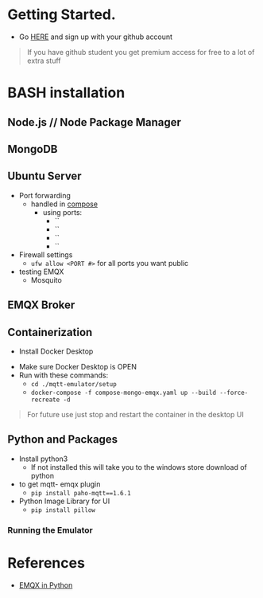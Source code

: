# Getting Started.
- Go [HERE](https://www.docker.com/products/personal/) and sign up with your github account
> If you have github student you get premium access for free to a lot of extra stuff

# BASH installation

## Node.js // Node Package Manager

## MongoDB

## Ubuntu Server
- Port forwarding
	- handled in [compose](compose-mongo-emqx.yaml)
		- using ports:
			- ``
			- ``
			- ``
			- ``
- Firewall settings
	- `ufw allow <PORT #>` for all ports you want public
- testing EMQX
	- Mosquito

## EMQX Broker

## Containerization 
- Install Docker Desktop
<!-- - Make sure you have this directory cloned
	- As of rn it's on it's own branch so `git checkout mqtt-emulator` -->
- Make sure Docker Desktop is OPEN
- Run with these commands:
	- `cd ./mqtt-emulator/setup`
	- `docker-compose -f compose-mongo-emqx.yaml up --build --force-recreate -d`
>For future use just stop and restart the container in the desktop UI

## Python and Packages
- Install python3
	- If not installed this will take you to the windows store download of python
- to get mqtt- emqx plugin
	- `pip install paho-mqtt==1.6.1`
- Python Image Library for UI
	- `pip install pillow`	

### Running the Emulator
<!-- - `Python3 publisher.py --debug` serverless / local /localhost -->
<!-- argparse -->

# References
- [EMQX in Python](https://www.emqx.com/en/blog/how-to-use-mqtt-in-python)

